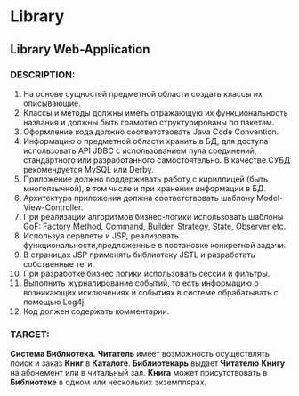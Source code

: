 # Library
## Library Web-Application

### DESCRIPTION:

1. На основе сущностей предметной области создать классы их описывающие.
2. Классы и методы должны иметь отражающую их функциональность названия и должны быть
грамотно структурированы по пакетам.
3. Оформление кода должно соответствовать Java Code Convention.
4. Информацию о предметной области хранить в БД, для доступа использовать API JDBC
с использованием пула соединений, стандартного или разработанного самостоятельно. В
качестве СУБД рекомендуется MySQL или Derby.
5. Приложение должно поддерживать работу с кириллицей (быть многоязычной), в том числе
и при хранении информации в БД.
6. Архитектура приложения должна соответствовать шаблону Model-View-Controller.
7. При реализации алгоритмов бизнес-логики использовать шаблоны GoF: Factory Method,
Command, Builder, Strategy, State, Observer etc.
8. Используя сервлеты и JSP, реализовать функциональности,предложенные в постановке
конкретной задачи.
9. В страницах JSP применять библиотеку JSTL и разработать собственные теги.
10. При разработке бизнес логики использовать сессии и фильтры.
11. Выполнить журналирование событий, то есть информацию о возникающих исключениях и
событиях в системе обрабатывать с помощью Log4j.
12. Код должен содержать комментарии.

### TARGET:

**Система Библиотека.** **Читатель** имеет возможность осуществлять поиск и заказ **Книг** в **Каталоге**.
**Библиотекарь** выдает **Читателю** **Книгу** на абонемент или в читальный зал. **Книга** может
присутствовать в **Библиотеке** в одном или нескольких экземплярах.